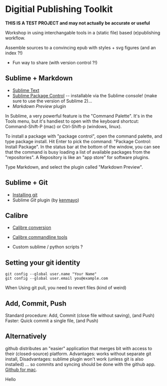 Digitial Publishing Toolkit
===========================

**THIS IS A TEST PROJECT and may not actually be accurate or useful**

Workshop in using interchangable tools in a (static file) based (e)publishing workflow.

Assemble sources to a convincing epub with styles + svg figures (and an index ?!)

* Fun way to share (with version control ?!)


Sublime + Markdown
----------------------------

* [Sublime Text](http://www.sublimetext.com/)
* [Sublime Package Control](http://sublime.wbond.net) -- installable via the Sublime console! (make sure to use the version of Sublime 2)...
* *Markdown Preview* plugin

In Sublime, a very powerful feature is the "Command Palette". It's in the Tools menu, but it's handiest to open with the keyboard shortcut: Command-Shift-P (mac) or Ctrl-Shift-p (windows, linux).

To install a package with "package control", open the command palette, and type package install. Hit Enter to pick the command: "Package Control: Install Package". In the status bar at the bottom of the window, you can see that the command is busy loading a list of available packages from the "repositories". A Repository is like an "app store" for software plugins.

Type Markdown, and select the plugin called "Markdown Preview".


Sublime + Git
---------------

* [Installing git](http://git-scm.com/download/)
* Sublime *Git* plugin (by [kenmayo](http://github.com/kemayo/sublime-text-git/wiki))


Calibre
-----------

* [Calibre conversion](http://manual.calibre-ebook.com/conversion.html)
* [Calibre commandline tools](http://manual.calibre-ebook.com/cli/cli-index.html)

* Custom sublime / python scripts ?


Setting your git identity
------------

    git config --global user.name "Your Name"
    git config --global user.email you@example.com

When Using git pull, you need to revert files (kind of weird)

Add, Commit, Push
------------------

Standard procedure: Add, Commit (close file without saving), (and Push)
Faster: Quick commit a single file, (and Push)


Alternatively
--------------
github distributes an "easier" application that merges bit with access to their (closed-source) platform. Advantages: works without separate git install, Disadvantages: sublime plugin won't work (unless git is also installed) ... so commits and syncing should be done with the github app. [Github for mac](http://mac.github.com/).

Hello
